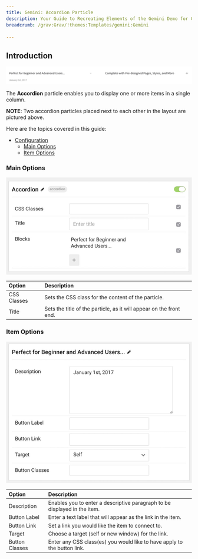 ```yaml
---
title: Gemini: Accordion Particle
description: Your Guide to Recreating Elements of the Gemini Demo for Grav
breadcrumb: /grav:Grav/!themes:Templates/gemini:Gemini

---
```


## Introduction

![](assets/particle_accordion1.jpeg)

The **Accordion** particle enables you to display one or more items in a single column.

**NOTE**: Two accordion particles placed next to each other in the layout are pictured above.

Here are the topics covered in this guide:

* [Configuration](#configuration)
    - [Main Options](#main-options)
    - [Item Options](#item-options)

### Main Options 

![](assets/particle_accordion2.jpeg)

| Option      | Description                                                         |
| :-----      | :-----                                                              |
| CSS Classes | Sets the CSS class for the content of the particle.                 |
| Title       | Sets the title of the particle, as it will appear on the front end. |

### Item Options

![](assets/particle_accordion3.jpeg)

| Option         | Description                                                               |
| :-----         | :-----                                                                    |
| Description    | Enables you to enter a descriptive paragraph to be displayed in the item. |
| Button Label   | Enter a text label that will appear as the link in the item.              |
| Button Link    | Set a link you would like the item to connect to.                         |
| Target         | Choose a target (self or new window) for the link.                        |
| Button Classes | Enter any CSS class(es) you would like to have apply to the button link.  |